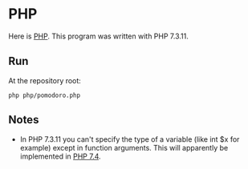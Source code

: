 # PHP

Here is [PHP](https://www.php.net/).
This program was written with PHP 7.3.11.

## Run

At the repository root:
```
php php/pomodoro.php
```

## Notes

- In PHP 7.3.11 you can't specify the type of a variable (like int $x for example) except in function arguments. This will apparently be implemented in [PHP 7.4](https://wiki.php.net/rfc/typed_properties_v2).

